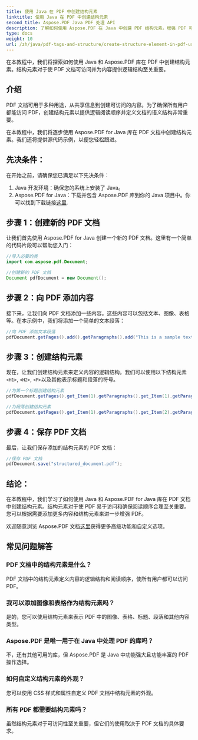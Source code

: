 ```yaml
---
title: 使用 Java 在 PDF 中创建结构元素
linktitle: 使用 Java 在 PDF 中创建结构元素
second_title: Aspose.PDF Java PDF 处理 API
description: 了解如何使用 Aspose.PDF 在 Java 中创建 PDF 结构元素。增强 PDF 可访问性和逻辑内容流。
type: docs
weight: 10
url: /zh/java/pdf-tags-and-structure/create-structure-element-in-pdf-using-java/
---
```

在本教程中，我们将探索如何使用 Java 和 Aspose.PDF 库在 PDF 中创建结构元素。结构元素对于使 PDF 文档可访问并为内容提供逻辑结构至关重要。

## 介绍

PDF 文档可用于多种用途，从共享信息到创建可访问的内容。为了确保所有用户都能访问 PDF，创建结构元素以提供逻辑阅读顺序并定义文档的语义结构非常重要。

在本教程中，我们将逐步使用 Aspose.PDF for Java 库在 PDF 文档中创建结构元素。我们还将提供源代码示例，以便您轻松跟进。

## 先决条件：
在开始之前，请确保您已满足以下先决条件：

1. Java 开发环境：确保您的系统上安装了 Java。
2.  Aspose.PDF for Java：下载并包含 Aspose.PDF 库到你的 Java 项目中。你可以找到下载链接[这里](https://releases.aspose.com/pdf/java/).

## 步骤 1：创建新的 PDF 文档
让我们首先使用 Aspose.PDF for Java 创建一个新的 PDF 文档。这里有一个简单的代码片段可以帮助您入门：

```java
//导入必要的类
import com.aspose.pdf.Document;

//创建新的 PDF 文档
Document pdfDocument = new Document();
```

## 步骤 2：向 PDF 添加内容
接下来，让我们向 PDF 文档添加一些内容。这些内容可以包括文本、图像、表格等。在本示例中，我们将添加一个简单的文本段落：

```java
//向 PDF 添加文本段落
pdfDocument.getPages().add().getParagraphs().add("This is a sample text paragraph.");
```

## 步骤 3：创建结构元素
现在，让我们创建结构元素来定义内容的逻辑结构。我们可以使用以下结构元素`<H1>`, `<H2>`, `<P>`以及其他表示标题和段落的符号。

```java
//为第一个标题创建结构元素
pdfDocument.getPages().get_Item(1).getParagraphs().get_Item(1).getParagraphInfo().setStructureElementName("H1");

//为段落创建结构元素
pdfDocument.getPages().get_Item(1).getParagraphs().get_Item(2).getParagraphInfo().setStructureElementName("P");
```

## 步骤 4：保存 PDF 文档
最后，让我们保存添加的结构元素的 PDF 文档：

```java
//保存 PDF 文档
pdfDocument.save("structured_document.pdf");
```

## 结论：
在本教程中，我们学习了如何使用 Java 和 Aspose.PDF for Java 库在 PDF 文档中创建结构元素。结构元素对于使 PDF 易于访问和确保阅读顺序合理至关重要。您可以根据需要添加更多内容和结构元素来进一步增强 PDF。

欢迎随意浏览 Aspose.PDF 文档[这里](https://reference.aspose.com/pdf/java/)获得更多高级功能和自定义选项。

## 常见问题解答

### PDF 文档中的结构元素是什么？

PDF 文档中的结构元素定义内容的逻辑结构和阅读顺序，使所有用户都可以访问 PDF。

### 我可以添加图像和表格作为结构元素吗？

是的，您可以使用结构元素来表示 PDF 中的图像、表格、标题、段落和其他内容类型。

### Aspose.PDF 是唯一用于在 Java 中处理 PDF 的库吗？

不，还有其他可用的库，但 Aspose.PDF 是 Java 中功能强大且功能丰富的 PDF 操作选择。

### 如何自定义结构元素的外观？

您可以使用 CSS 样式和属性自定义 PDF 文档中结构元素的外观。

### 所有 PDF 都需要结构元素吗？

虽然结构元素对于可访问性至关重要，但它们的使用取决于 PDF 文档的具体要求。